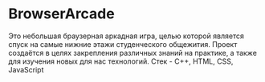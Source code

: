 # BrowserArcade
Это небольшая браузерная аркадная игра, целью которой является спуск на самые нижние этажи студенческого общежития. Проект создаётся в целях закрепления различных знаний на практике, а также для изучения новых для нас технологий. Стек - C++, HTML, CSS, JavaScript
